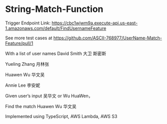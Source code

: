 # String-Match-Function

Trigger Endpoint Link: https://cbc1wjwm9a.execute-api.us-east-1.amazonaws.com/default/FindUsernameFeature

See more test cases at https://github.com/ASCII-768977/UserName-Match-Feature/pull/1

With a list of user names
David Smith 大卫 斯密斯

Yueling Zhang 月林张

Huawen Wu 华文吴

Annie Lee 李安妮

Given user’s input
吴华文 or Wu HuaWen，

Find the match
Huawen Wu 华文吴

Implemented using TypeScript, AWS Lambda, AWS S3
